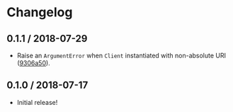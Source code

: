 # Changelog

## 0.1.1 / 2018-07-29

- Raise an `ArgumentError` when `Client` instantiated with non-absolute URI ([9306a50](https://github.com/jgarber623/authorization-endpoint-ruby/commit/9306a50)).

## 0.1.0 / 2018-07-17

- Initial release!
